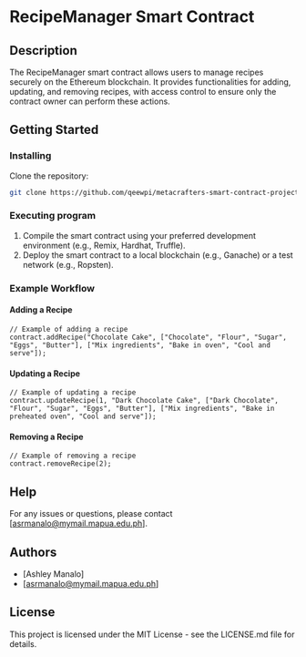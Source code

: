 # RecipeManager Smart Contract

## Description

The RecipeManager smart contract allows users to manage recipes securely on the Ethereum blockchain. It provides functionalities for adding, updating, and removing recipes, with access control to ensure only the contract owner can perform these actions.

## Getting Started

### Installing

Clone the repository:
```bash
git clone https://github.com/qeewpi/metacrafters-smart-contract-project
```

### Executing program

1. Compile the smart contract using your preferred development environment (e.g., Remix, Hardhat, Truffle).
2. Deploy the smart contract to a local blockchain (e.g., Ganache) or a test network (e.g., Ropsten).

### Example Workflow

#### Adding a Recipe

```solidity
// Example of adding a recipe
contract.addRecipe("Chocolate Cake", ["Chocolate", "Flour", "Sugar", "Eggs", "Butter"], ["Mix ingredients", "Bake in oven", "Cool and serve"]);
```

#### Updating a Recipe

```solidity
// Example of updating a recipe
contract.updateRecipe(1, "Dark Chocolate Cake", ["Dark Chocolate", "Flour", "Sugar", "Eggs", "Butter"], ["Mix ingredients", "Bake in preheated oven", "Cool and serve"]);
```

#### Removing a Recipe

```solidity
// Example of removing a recipe
contract.removeRecipe(2);
```

## Help

For any issues or questions, please contact [asrmanalo@mymail.mapua.edu.ph].

## Authors

- [Ashley Manalo]
- [asrmanalo@mymail.mapua.edu.ph]

## License

This project is licensed under the MIT License - see the LICENSE.md file for details.
